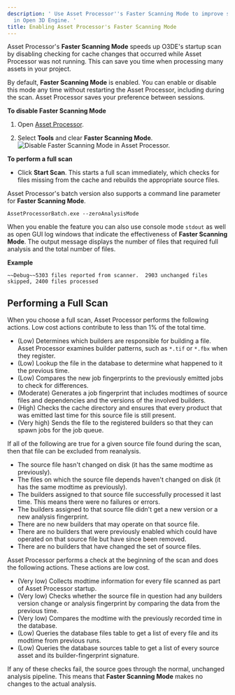 ```yaml
---
description: ' Use Asset Processor''s Faster Scanning Mode to improve startup time
  in Open 3D Engine. '
title: Enabling Asset Processor's Faster Scanning Mode
---
```


Asset Processor's **Faster Scanning Mode** speeds up O3DE's startup scan by disabling checking for cache changes that occurred while Asset Processor was not running. This can save you time when processing many assets in your project.

By default, **Faster Scanning Mode** is enabled. You can enable or disable this mode any time without restarting the Asset Processor, including during the scan. Asset Processor saves your preference between sessions.

**To disable Faster Scanning Mode**

1. Open [Asset Processor](/docs/user-guide/assets/pipeline/processor).

1. Select **Tools** and clear **Faster Scanning Mode**.
![Disable Faster Scanning Mode in Asset Processor.](/images/user-guide/asset_processor/faster-scanning.png)

**To perform a full scan**
+ Click **Start Scan**. This starts a full scan immediately, which checks for files missing from the cache and rebuilds the appropriate source files.

Asset Processor's batch version also supports a command line parameter for **Faster Scanning Mode**.

```
AssetProcessorBatch.exe --zeroAnalysisMode
```

When you enable the feature you can also use console mode `stdout` as well as open GUI log windows that indicate the effectiveness of **Faster Scanning Mode**. The output message displays the number of files that required full analysis and the total number of files.

**Example**

```
~~Debug~~5303 files reported from scanner.  2903 unchanged files skipped, 2400 files processed
```

## Performing a Full Scan 

When you choose a full scan, Asset Processor performs the following actions. Low cost actions contribute to less than 1% of the total time.
+ (Low) Determines which builders are responsible for building a file. Asset Processor examines builder patterns, such as `*.tif` or `*.fbx` when they register.
+ (Low) Lookup the file in the database to determine what happened to it the previous time.
+ (Low) Compares the new job fingerprints to the previously emitted jobs to check for differences.
+ (Moderate) Generates a job fingerprint that includes modtimes of source files and dependencies and the versions of the involved builders.
+ (High) Checks the cache directory and ensures that every product that was emitted last time for this source file is still present.
+ (Very high) Sends the file to the registered builders so that they can spawn jobs for the job queue.

If all of the following are true for a given source file found during the scan, then that file can be excluded from reanalysis.
+ The source file hasn't changed on disk (it has the same modtime as previously).
+ The files on which the source file depends haven't changed on disk (it has the same modtime as previously).
+ The builders assigned to that source file successfully processed it last time. This means there were no failures or errors.
+ The builders assigned to that source file didn't get a new version or a new analysis fingerprint.
+ There are no new builders that may operate on that source file.
+ There are no builders that were previously enabled which could have operated on that source file but have since been removed.
+ There are no builders that have changed the set of source files.

Asset Processor performs a check at the beginning of the scan and does the following actions. These actions are low cost.
+ (Very low) Collects modtime information for every file scanned as part of Asset Processor startup.
+ (Very low) Checks whether the source file in question had any builders version change or analysis fingerprint by comparing the data from the previous time.
+ (Very low) Compares the modtime with the previously recorded time in the database.
+ (Low) Queries the database files table to get a list of every file and its modtime from previous runs.
+ (Low) Queries the database sources table to get a list of every source asset and its builder-fingerprint signature.

If any of these checks fail, the source goes through the normal, unchanged analysis pipeline. This means that **Faster Scanning Mode** makes no changes to the actual analysis.
